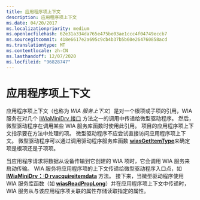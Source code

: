 ```yaml
---
title: 应用程序项上下文
description: 应用程序项上下文
ms.date: 04/20/2017
ms.localizationpriority: medium
ms.openlocfilehash: 62e31a334da765e475be03ae1ccc4f04749eccb7
ms.sourcegitcommit: 418e6617e2a695c9cb4b37b5b60e264760858acd
ms.translationtype: MT
ms.contentlocale: zh-CN
ms.lasthandoff: 12/07/2020
ms.locfileid: "96828747"
---
```

# <a name="application-item-contexts"></a>应用程序项上下文





应用程序项上下文（也称为 *WIA 服务上下文*）是对一个根项或子项的引用，WIA 服务在对几个 [IWiaMiniDrv 接口](/windows-hardware/drivers/ddi/wiamindr_lh/nn-wiamindr_lh-iwiaminidrv) 方法之一的调用中传递给微型驱动程序。 然后，微型驱动程序在调用某些 WIA 服务库函数时使用此引用。 项目的应用程序项上下文指示要在方法中处理的项。 微型驱动程序不应尝试直接访问应用程序项上下文。 微型驱动程序可以通过调用驱动程序服务库函数 [**wiasGetItemType**](/windows-hardware/drivers/ddi/wiamdef/nf-wiamdef-wiasgetitemtype)来确定项是根项还是子项项。

当应用程序请求将数据从设备传输到它创建的 WIA 项时，它会调用 WIA 服务来启动传输。 WIA 服务将应用程序项的上下文传递给微型驱动程序入口点，如 [**IWiaMiniDrv：:D rvacquireitemdata**](/windows-hardware/drivers/ddi/wiamindr_lh/nf-wiamindr_lh-iwiaminidrv-drvacquireitemdata) 方法。 接下来，当微型驱动程序使用 WIA 服务库函数（如 [**wiasReadPropLong**](/windows-hardware/drivers/ddi/wiamdef/nf-wiamdef-wiasreadproplong)）并在应用程序项上下文中传递时，WIA 服务从与该应用程序项关联的属性存储读取指定的属性。

 

